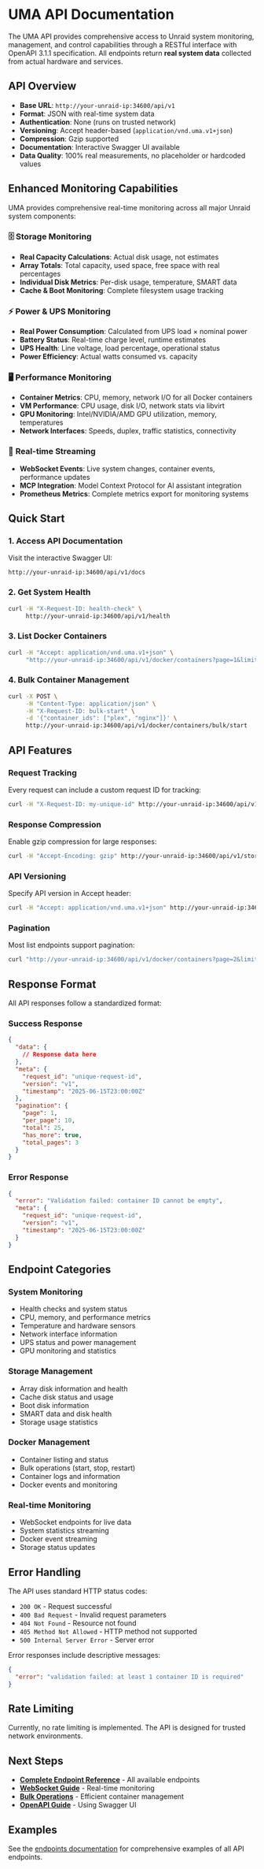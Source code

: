 # UMA API Documentation

The UMA API provides comprehensive access to Unraid system monitoring, management, and control capabilities through a RESTful interface with OpenAPI 3.1.1 specification. All endpoints return **real system data** collected from actual hardware and services.

## API Overview

- **Base URL**: `http://your-unraid-ip:34600/api/v1`
- **Format**: JSON with real-time system data
- **Authentication**: None (runs on trusted network)
- **Versioning**: Accept header-based (`application/vnd.uma.v1+json`)
- **Compression**: Gzip supported
- **Documentation**: Interactive Swagger UI available
- **Data Quality**: 100% real measurements, no placeholder or hardcoded values

## Enhanced Monitoring Capabilities

UMA provides comprehensive real-time monitoring across all major Unraid system components:

### 🗄️ **Storage Monitoring**
- **Real Capacity Calculations**: Actual disk usage, not estimates
- **Array Totals**: Total capacity, used space, free space with real percentages
- **Individual Disk Metrics**: Per-disk usage, temperature, SMART data
- **Cache & Boot Monitoring**: Complete filesystem usage tracking

### ⚡ **Power & UPS Monitoring**
- **Real Power Consumption**: Calculated from UPS load × nominal power
- **Battery Status**: Real-time charge level, runtime estimates
- **UPS Health**: Line voltage, load percentage, operational status
- **Power Efficiency**: Actual watts consumed vs. capacity

### 🖥️ **Performance Monitoring**
- **Container Metrics**: CPU, memory, network I/O for all Docker containers
- **VM Performance**: CPU usage, disk I/O, network stats via libvirt
- **GPU Monitoring**: Intel/NVIDIA/AMD GPU utilization, memory, temperatures
- **Network Interfaces**: Speeds, duplex, traffic statistics, connectivity

### 📡 **Real-time Streaming**
- **WebSocket Events**: Live system changes, container events, performance updates
- **MCP Integration**: Model Context Protocol for AI assistant integration
- **Prometheus Metrics**: Complete metrics export for monitoring systems

## Quick Start

### 1. Access API Documentation
Visit the interactive Swagger UI:
```
http://your-unraid-ip:34600/api/v1/docs
```

### 2. Get System Health
```bash
curl -H "X-Request-ID: health-check" \
     http://your-unraid-ip:34600/api/v1/health
```

### 3. List Docker Containers
```bash
curl -H "Accept: application/vnd.uma.v1+json" \
     "http://your-unraid-ip:34600/api/v1/docker/containers?page=1&limit=10"
```

### 4. Bulk Container Management
```bash
curl -X POST \
     -H "Content-Type: application/json" \
     -H "X-Request-ID: bulk-start" \
     -d '{"container_ids": ["plex", "nginx"]}' \
     http://your-unraid-ip:34600/api/v1/docker/containers/bulk/start
```

## API Features

### Request Tracking
Every request can include a custom request ID for tracking:
```bash
curl -H "X-Request-ID: my-unique-id" http://your-unraid-ip:34600/api/v1/health
```

### Response Compression
Enable gzip compression for large responses:
```bash
curl -H "Accept-Encoding: gzip" http://your-unraid-ip:34600/api/v1/storage/disks
```

### API Versioning
Specify API version in Accept header:
```bash
curl -H "Accept: application/vnd.uma.v1+json" http://your-unraid-ip:34600/api/v1/health
```

### Pagination
Most list endpoints support pagination:
```bash
curl "http://your-unraid-ip:34600/api/v1/docker/containers?page=2&limit=5"
```

## Response Format

All API responses follow a standardized format:

### Success Response
```json
{
  "data": {
    // Response data here
  },
  "meta": {
    "request_id": "unique-request-id",
    "version": "v1",
    "timestamp": "2025-06-15T23:00:00Z"
  },
  "pagination": {
    "page": 1,
    "per_page": 10,
    "total": 25,
    "has_more": true,
    "total_pages": 3
  }
}
```

### Error Response
```json
{
  "error": "Validation failed: container ID cannot be empty",
  "meta": {
    "request_id": "unique-request-id",
    "version": "v1",
    "timestamp": "2025-06-15T23:00:00Z"
  }
}
```

## Endpoint Categories

### System Monitoring
- Health checks and system status
- CPU, memory, and performance metrics
- Temperature and hardware sensors
- Network interface information
- UPS status and power management
- GPU monitoring and statistics

### Storage Management
- Array disk information and health
- Cache disk status and usage
- Boot disk information
- SMART data and disk health
- Storage usage statistics

### Docker Management
- Container listing and status
- Bulk operations (start, stop, restart)
- Container logs and information
- Docker events and monitoring

### Real-time Monitoring
- WebSocket endpoints for live data
- System statistics streaming
- Docker event streaming
- Storage status updates

## Error Handling

The API uses standard HTTP status codes:

- `200 OK` - Request successful
- `400 Bad Request` - Invalid request parameters
- `404 Not Found` - Resource not found
- `405 Method Not Allowed` - HTTP method not supported
- `500 Internal Server Error` - Server error

Error responses include descriptive messages:
```json
{
  "error": "validation failed: at least 1 container ID is required"
}
```

## Rate Limiting

Currently, no rate limiting is implemented. The API is designed for trusted network environments.

## Next Steps

- **[Complete Endpoint Reference](endpoints.md)** - All available endpoints
- **[WebSocket Guide](websockets.md)** - Real-time monitoring
- **[Bulk Operations](bulk-operations.md)** - Efficient container management
- **[OpenAPI Guide](openapi-guide.md)** - Using Swagger UI

## Examples

See the [endpoints documentation](endpoints.md) for comprehensive examples of all API endpoints.
